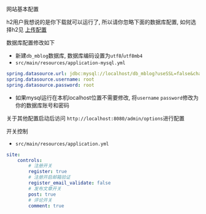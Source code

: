 网站基本配置

h2用户我想说的是你下载就可以运行了, 所以请你忽略下面的数据库配置, 如何选择h2见 [上传配置](/getting-started)

数据库配置修改如下
- 新建`db_mblog`数据库, 数据库编码设置为`utf8`/`utf8mb4`
- `src/main/resources/application-mysql.yml`

```yml
spring.datasource.url: jdbc:mysql://localhost/db_mblog?useSSL=false&characterEncoding=utf8&serverTimezone=GMT%2B8
spring.datasource.username: root
spring.datasource.password: root
```
* 如果mysql运行在本机localhost位置不需要修改, 将`username` `password`修改为你的数据库账号和密码

关于其他配置启动后访问 `http://localhost:8080/admin/options`进行配置


开关控制
- `src/main/resources/application.yml`

```yml
site:
    controls:
        # 注册开关
        register: true
        # 注册开启邮箱验证
        register_email_validate: false
        # 发布文章开关
        post: true
        # 评论开关
        comment: true

```